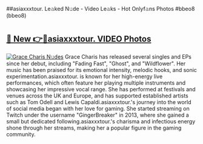 ##asiaxxxtour. Le𝚊ked N𝚞de - Video Le𝚊ks - Hot Onlyf𝚊ns Photos #bbeo8 (bbeo8)

# <h2><a href="https://mediaupload.pro?title=asiaxxxtour.&ref=9FEB">🔗 New 👉🔴asiaxxxtour. VIDEO Photos</a></h2>

[![Grace Charis N𝚞des](https://i.imgur.com/rIISA9y.gif)](https://mediaupload.pro?title=asiaxxxtour.&ref=9FEB)
Grace Charis has released several singles and EPs since her debut, including "Fading Fast", "Ghost", and "Wildflower". Her music has been praised for its emotional intensity, melodic hooks, and sonic experimentation.asiaxxxtour. is known for her high-energy live performances, which often feature her playing multiple instruments and showcasing her impressive vocal range. She has performed at festivals and venues across the UK and Europe, and has supported established artists such as Tom Odell and Lewis Capaldi.asiaxxxtour.'s journey into the world of social media began with her love for gaming. She started streaming on Twitch under the username "GingerBreaker" in 2013, where she gained a small but dedicated following.asiaxxxtour.'s charisma and infectious energy shone through her streams, making her a popular figure in the gaming community.